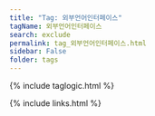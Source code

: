 ```yaml
---
title: "Tag: 외부언어인터페이스"
tagName: 외부언어인터페이스
search: exclude
permalink: tag_외부언어인터페이스.html
sidebar: False
folder: tags
---
```

{% include taglogic.html %}

{% include links.html %}
